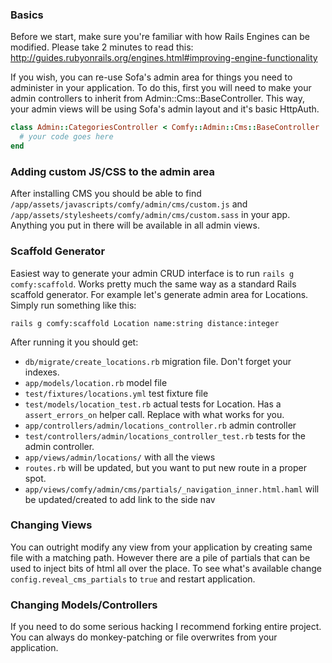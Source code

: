 ### Basics

Before we start, make sure you're familiar with how Rails Engines can be modified.
Please take 2 minutes to read this: http://guides.rubyonrails.org/engines.html#improving-engine-functionality

If you wish, you can re-use Sofa's admin area for things you need to administer
in your application. To do this, first you will need to make your admin
controllers to inherit from Admin::Cms::BaseController. This way, your admin
views will be using Sofa's admin layout and it's basic HttpAuth.


```ruby
class Admin::CategoriesController < Comfy::Admin::Cms::BaseController
  # your code goes here
end
```

### Adding custom JS/CSS to the admin area

After installing CMS you should be able to find `/app/assets/javascripts/comfy/admin/cms/custom.js` and `/app/assets/stylesheets/comfy/admin/cms/custom.sass` in your app. Anything you put in there will be available in all admin views. 

### Scaffold Generator

Easiest way to generate your admin CRUD interface is to run
`rails g comfy:scaffold`. Works pretty much the same way as a standard Rails
scaffold generator. For example let's generate admin area for Locations. Simply
run something like this:

```
rails g comfy:scaffold Location name:string distance:integer
```

After running it you should get:

* `db/migrate/create_locations.rb` migration file. Don't forget your indexes.
* `app/models/location.rb` model file
* `test/fixtures/locations.yml` test fixture file
* `test/models/location_test.rb` actual tests for Location. Has a `assert_errors_on` helper call. Replace with what works for you.
* `app/controllers/admin/locations_controller.rb` admin controller
* `test/controllers/admin/locations_controller_test.rb` tests for the admin controller.
* `app/views/admin/locations/` with all the views
* `routes.rb` will be updated, but you want to put new route in a proper spot.
* `app/views/comfy/admin/cms/partials/_navigation_inner.html.haml` will be updated/created to add link to the side nav

### Changing Views
You can outright modify any view from your application by creating same file with a matching path. However there are a pile of partials that can be used to inject bits of html all over the place. To see what's available change `config.reveal_cms_partials` to `true` and restart application.

### Changing Models/Controllers
If you need to do some serious hacking I recommend forking entire project. You can always do monkey-patching or file overwrites from your application.
